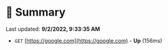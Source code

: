 # 📖 Summary
Last updated: **9/2/2022, 9:33:35 AM**

- `GET` [https://google.com](https://google.com) - **Up** (156ms)
